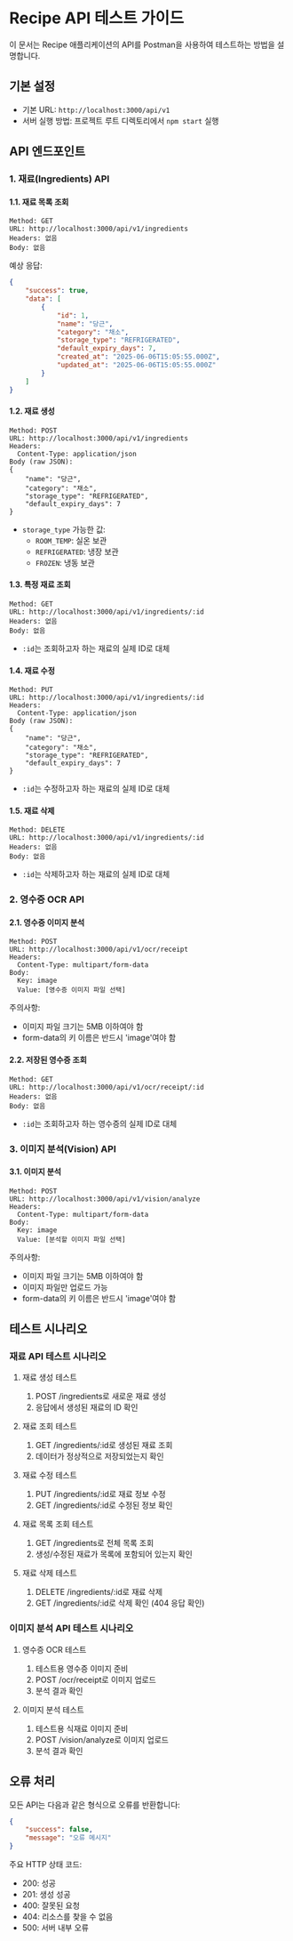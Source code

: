 # Recipe API 테스트 가이드

이 문서는 Recipe 애플리케이션의 API를 Postman을 사용하여 테스트하는 방법을 설명합니다.

## 기본 설정

- 기본 URL: `http://localhost:3000/api/v1`
- 서버 실행 방법: 프로젝트 루트 디렉토리에서 `npm start` 실행

## API 엔드포인트

### 1. 재료(Ingredients) API

#### 1.1. 재료 목록 조회
```
Method: GET
URL: http://localhost:3000/api/v1/ingredients
Headers: 없음
Body: 없음
```

예상 응답:
```json
{
    "success": true,
    "data": [
        {
            "id": 1,
            "name": "당근",
            "category": "채소",
            "storage_type": "REFRIGERATED",
            "default_expiry_days": 7,
            "created_at": "2025-06-06T15:05:55.000Z",
            "updated_at": "2025-06-06T15:05:55.000Z"
        }
    ]
}
```

#### 1.2. 재료 생성
```
Method: POST
URL: http://localhost:3000/api/v1/ingredients
Headers: 
  Content-Type: application/json
Body (raw JSON):
{
    "name": "당근",
    "category": "채소",
    "storage_type": "REFRIGERATED",
    "default_expiry_days": 7
}
```

- `storage_type` 가능한 값:
  - `ROOM_TEMP`: 실온 보관
  - `REFRIGERATED`: 냉장 보관
  - `FROZEN`: 냉동 보관

#### 1.3. 특정 재료 조회
```
Method: GET
URL: http://localhost:3000/api/v1/ingredients/:id
Headers: 없음
Body: 없음
```
- `:id`는 조회하고자 하는 재료의 실제 ID로 대체

#### 1.4. 재료 수정
```
Method: PUT
URL: http://localhost:3000/api/v1/ingredients/:id
Headers: 
  Content-Type: application/json
Body (raw JSON):
{
    "name": "당근",
    "category": "채소",
    "storage_type": "REFRIGERATED",
    "default_expiry_days": 7
}
```
- `:id`는 수정하고자 하는 재료의 실제 ID로 대체

#### 1.5. 재료 삭제
```
Method: DELETE
URL: http://localhost:3000/api/v1/ingredients/:id
Headers: 없음
Body: 없음
```
- `:id`는 삭제하고자 하는 재료의 실제 ID로 대체

### 2. 영수증 OCR API

#### 2.1. 영수증 이미지 분석
```
Method: POST
URL: http://localhost:3000/api/v1/ocr/receipt
Headers: 
  Content-Type: multipart/form-data
Body:
  Key: image
  Value: [영수증 이미지 파일 선택]
```

주의사항:
- 이미지 파일 크기는 5MB 이하여야 함
- form-data의 키 이름은 반드시 'image'여야 함

#### 2.2. 저장된 영수증 조회
```
Method: GET
URL: http://localhost:3000/api/v1/ocr/receipt/:id
Headers: 없음
Body: 없음
```
- `:id`는 조회하고자 하는 영수증의 실제 ID로 대체

### 3. 이미지 분석(Vision) API

#### 3.1. 이미지 분석
```
Method: POST
URL: http://localhost:3000/api/v1/vision/analyze
Headers: 
  Content-Type: multipart/form-data
Body:
  Key: image
  Value: [분석할 이미지 파일 선택]
```

주의사항:
- 이미지 파일 크기는 5MB 이하여야 함
- 이미지 파일만 업로드 가능
- form-data의 키 이름은 반드시 'image'여야 함

## 테스트 시나리오

### 재료 API 테스트 시나리오

1. 재료 생성 테스트
   1. POST /ingredients로 새로운 재료 생성
   2. 응답에서 생성된 재료의 ID 확인

2. 재료 조회 테스트
   1. GET /ingredients/:id로 생성된 재료 조회
   2. 데이터가 정상적으로 저장되었는지 확인

3. 재료 수정 테스트
   1. PUT /ingredients/:id로 재료 정보 수정
   2. GET /ingredients/:id로 수정된 정보 확인

4. 재료 목록 조회 테스트
   1. GET /ingredients로 전체 목록 조회
   2. 생성/수정된 재료가 목록에 포함되어 있는지 확인

5. 재료 삭제 테스트
   1. DELETE /ingredients/:id로 재료 삭제
   2. GET /ingredients/:id로 삭제 확인 (404 응답 확인)

### 이미지 분석 API 테스트 시나리오

1. 영수증 OCR 테스트
   1. 테스트용 영수증 이미지 준비
   2. POST /ocr/receipt로 이미지 업로드
   3. 분석 결과 확인

2. 이미지 분석 테스트
   1. 테스트용 식재료 이미지 준비
   2. POST /vision/analyze로 이미지 업로드
   3. 분석 결과 확인

## 오류 처리

모든 API는 다음과 같은 형식으로 오류를 반환합니다:

```json
{
    "success": false,
    "message": "오류 메시지"
}
```

주요 HTTP 상태 코드:
- 200: 성공
- 201: 생성 성공
- 400: 잘못된 요청
- 404: 리소스를 찾을 수 없음
- 500: 서버 내부 오류 